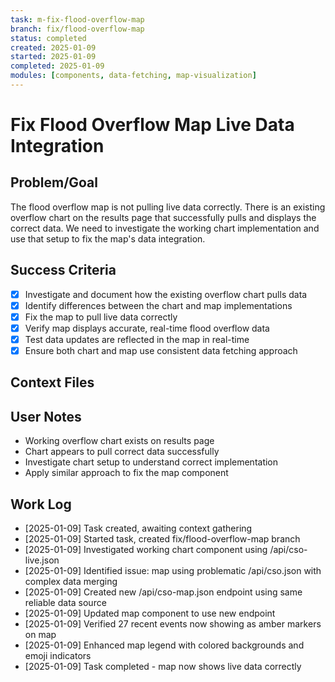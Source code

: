 ```yaml
---
task: m-fix-flood-overflow-map
branch: fix/flood-overflow-map
status: completed
created: 2025-01-09
started: 2025-01-09
completed: 2025-01-09
modules: [components, data-fetching, map-visualization]
---
```


# Fix Flood Overflow Map Live Data Integration

## Problem/Goal
The flood overflow map is not pulling live data correctly. There is an existing overflow chart on the results page that successfully pulls and displays the correct data. We need to investigate the working chart implementation and use that setup to fix the map's data integration.

## Success Criteria
- [x] Investigate and document how the existing overflow chart pulls data
- [x] Identify differences between the chart and map implementations
- [x] Fix the map to pull live data correctly
- [x] Verify map displays accurate, real-time flood overflow data
- [x] Test data updates are reflected in the map in real-time
- [x] Ensure both chart and map use consistent data fetching approach

## Context Files
<!-- Added by context-gathering agent or manually -->

## User Notes
<!-- Any specific notes or requirements from the developer -->
- Working overflow chart exists on results page
- Chart appears to pull correct data successfully
- Investigate chart setup to understand correct implementation
- Apply similar approach to fix the map component

## Work Log
<!-- Updated as work progresses -->
- [2025-01-09] Task created, awaiting context gathering
- [2025-01-09] Started task, created fix/flood-overflow-map branch
- [2025-01-09] Investigated working chart component using /api/cso-live.json
- [2025-01-09] Identified issue: map using problematic /api/cso.json with complex data merging
- [2025-01-09] Created new /api/cso-map.json endpoint using same reliable data source
- [2025-01-09] Updated map component to use new endpoint
- [2025-01-09] Verified 27 recent events now showing as amber markers on map
- [2025-01-09] Enhanced map legend with colored backgrounds and emoji indicators
- [2025-01-09] Task completed - map now shows live data correctly
